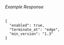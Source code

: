 
###### Example Response
```
{
  "enabled": true,
  "terminate_at": "edge",
  "min_version": "1.3"
}